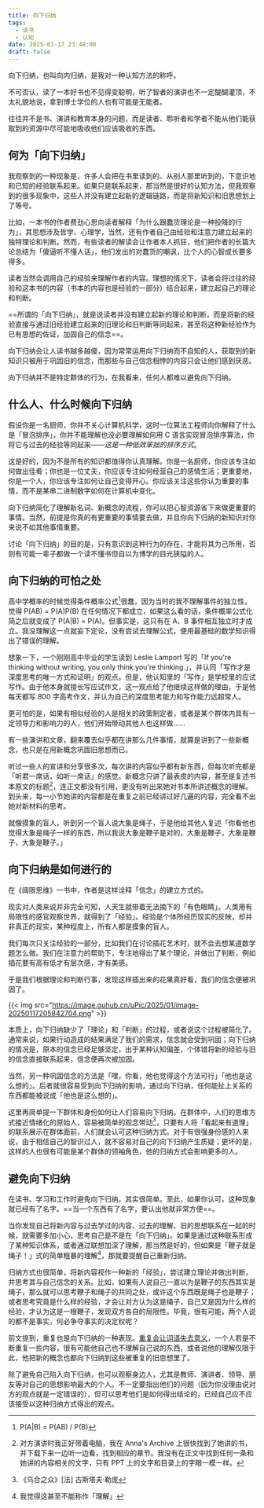 ```yaml
---
title: 向下归纳
tags:
  - 读书
  - 认知
date: 2025-01-17 23:48:00
draft: false
---
```


向下归纳，也叫向内归纳，是我对一种认知方法的称呼。

不可否认，读了一本好书也不见得变聪明，听了智者的演讲也不一定醍醐灌顶，不太礼貌地说，拿到博士学位的人也有可能是无能者。

<!--more-->

往往并不是书、演讲和教育本身的问题，而是读者、聆听者和学者不能从他们能获取到的资源中尽可能地吸收他们应该吸收的东西。

## 何为「向下归纳」

我观察到的一种现象是，许多人会把在书里读到的、从别人那里听到的，下意识地和已知的经验联系起来。如果只是联系起来，那当然是很好的认知方法，但我观察到的很多现象中，这些人并没有建立起新的逻辑链路，而是将新知识和旧思想划上了等号。

比如，一本书的作者费劲心思向读者解释「为什么跟蠢货理论是一种投降的行为」，其思想涉及哲学、心理学，当然，还有作者自己由经验和注意力建立起来的独特理论和判断。然而，有些读者的解读会让作者本人抓狂，他们把作者的长篇大论总结为「傻逼听不懂人话」，他们发出的对蠢货的嘲讽，比个人的心智成长要多得多。

读者当然会调用自己的经验来理解作者的内容。理想的情况下，读者会将过往的经验和这本书的内容（书本的内容也是经验的一部分）结合起来，建立起自己的理论和判断。

==所谓的「向下归纳」，就是说读者并没有建立起新的理论和判断，而是将新的经验直接与通过旧经验建立起来的旧理论和旧判断等同起来，甚至将这种新经验作为已有思想的佐证，加固自己的信念==。

向下归纳会让人读书越多越傻，因为常常运用向下归纳而不自知的人，获取到的新知识只被用于巩固旧的信念，而那些与自己信念相悖的内容只会让他们感到厌恶。

向下归纳并不是特定群体的行为，在我看来，任何人都难以避免向下归纳。

## 什么人、什么时候向下归纳

假设你是一名厨师，你并不关心计算机科学，这时一位算法工程师向你解释了什么是「冒泡排序」，你并不能理解也没必要理解如何用 C 语言实现冒泡排序算法，你将它与过去的经验等同起来——*这是一种低效笨拙的排序方式*。

这是好的，因为不是所有的知识都值得你认真理解。你是一名厨师，你应该专注如何做出佳肴；你也是一位丈夫，你应该专注如何经营自己的感情生活；更重要地，你是一个人，你应该专注如何让自己变得开心。你应该关注这些你认为重要的事情，而不是某串二进制数字如何在计算机中变化。

向下归纳简化了理解新名词、新概念的流程，你可以把心智资源省下来做更重要的事情。当然，前提是你真的有更重要的事情要去做，并且你向下归纳的新知识对你来说不如其他事情重要。

讨论「向下归纳」的目的是，只有意识到这种行为的存在，才能将其为己所用，否则有可能一辈子都做一个读不懂书但自以为博学的目光狭隘的人。

## 向下归纳的可怕之处

高中学概率的时候觉得条件概率公式[^3]很蠢，因为当时的我不理解事件的独立性，觉得 P(AB) = P(A)P(B) 在任何情况下都成立，如果这么看的话，条件概率公式化简之后就变成了 P(A|B) = P(A)。但事实是，这只有在 A、B 事件相互独立时才成立。我没理解这一点就妄下定论，没有尝试去理解公式，便用最基础的数学知识得出了错误的理解。

想象一下，一个刚刚高中毕业的学生读到 Leslie Lamport 写的「If you're thinking without writing, you only think you're thinking.」，并认同「写作才是深度思考的唯一方式和证明」的观点。但是，他认知里的「写作」是学校里的应试写作。由于他本身就擅长写应试作文，这一观点给了他继续这样做的理由，于是他每天都写 800 字高考作文，并认为自己的深度思考能力和写作能力远超常人。

更可怕的是，如果有相似经验的人是相关的政策制定者，或者是某个群体内具有一定领导力和影响力的人，他们开始带动其他人也这样做……

有一些演讲和文章，翻来覆去似乎都在讲那么几件事情，就算是讲到了一些新概念，也只是在用新概念巩固旧思想而已。

听过一些人的宣讲和分享很多次，每次讲的内容似乎都有新东西，但每次听完都是「听君一席话，如听一席话」的感觉。新概念只讲了最表皮的内容，甚至是复述书本原文的标题[^1]，连正文都没有引用，更没有听出来她对书本所讲述概念的理解。到头来，每一小节她讲的内容都是在重复之前已经讲过好几遍的内容，完全看不出她对新材料的思考。

就像摸象的盲人，听到另一个盲人说大象是绳子，于是他给其他人复述「你看他也觉得大象是绳子一样的东西，所以我说大象是鞭子是对的，大象是鞭子，大象是鞭子，大象是鞭子。」

## 向下归纳是如何进行的

在《阈限思维》一书中，作者是这样诠释「信念」的建立方式的。

现实对人类来说并非完全可知，人天生就带着无法摘下的「有色眼睛」。人类用有局限性的感官观察世界，就得到了「经验」。经验是个体所经历现实的反映，却并非真正的现实，某种程度上，所有人都是摸象的盲人。

我们每次只关注经验的一部分，比如我们在讨论插花艺术时，就不会去想某道数学题怎么做。我们在注意力的帮助下，专注地得出了某个理论，并做出了判断，例如插花要有高有低才有层次感，才有美感。

于是我们根据理论和判断行事，发现这样插出来的花果真好看，我们的信念便被巩固了。

{{< img src="https://image.guhub.cn/uPic/2025/01/image-20250117205842704.png" >}}

本质上，向下归纳缺少了「理论」和「判断」的过程，或者说这个过程被简化了。通常来说，如果行动造成的结果满足了我们的需求，信念就会受到巩固；向下归纳的情况是，原本的信念已经足够坚定，出于某种认知偏差，个体错将新的经验与旧的信念直接联系起来，信念便再次被加固。

当然，另一种巩固信念的方法是「嘿，你看，他也觉得这个方法可行」「他也是这么想的」。后者就很容易受到向下归纳的影响，通过向下归纳，任何能扯上关系的东西都能被说成「他也是这么想的」。

这里再简单提一下群体和身份如何让人们容易向下归纳。在群体中，人们的思维方式接近情绪化的原始人，容易被简单的观念带动[^4]，只要有人将「看起来有道理」的联系展示在群体面前，人们就会认可这种归纳方式。对于有很强身份感的人来说，由于相信自己的智识过人，就不容易对自己的向下归纳产生质疑；更坏的是，这样的人也很有可能是某个群体的领袖角色，他的归纳方式会影响更多的人。

## 避免向下归纳

在读书、学习和工作时避免向下归纳，其实很简单。至此，如果你认可，这种现象就已经有了名字。==当一个东西有了名字，要认出他就非常方便==。

当你发现自己将新内容与过去学过的内容、过去的理解、旧的思想联系在一起的时候，就需要多加小心，思考自己是不是在「向下归纳」。如果是通过这种联系形成了某种知识体系，或者通过联想加深了理解，那当然是好的，但如果是「鞭子就是绳子！」式的简单粗暴的理解[^2]，那就要提醒自己重新归纳。

归纳方式也很简单，将新内容视作一种新的「经验」，尝试建立理论并做出判断，并思考其与自己信念的关系。比如，如果有人说自己一直以为是鞭子的东西其实是绳子，那么就可以思考鞭子和绳子的共同之处，或许这个东西既是绳子也是鞭子；或者思考究竟是什么样的经验，才会让对方认为这是绳子，自己又是因为什么样的经验，才认为这是一根鞭子，发现双方各自的局限性。毕竟，很有可能，两个人说的都不是事实，何必争夺事实的决定权呢？

前文提到，重复也是向下归纳的一种表现。[重复会让词语失去意义](/posts/重复在剥离意义/)，一个人若是不断重复一些内容，很有可能他自己也不理解自己说的东西，或者说他的理解仅限于此，他把新的概念也都向下归纳到这些被重复的旧思想里了。

除了避免自己陷入向下归纳，也可以观察身边人，尤其是教师、演讲者、领导、朋友等对自己的思想影响最大的个人。不一定要指出他们的问题（因为你没理由说对方的观点就是一定错误的），但可以思考他们是如何得出结论的，已经自己应不应该接受以这种归纳方式得出的观点。

[^1]: 对方演讲时我正好带着电脑，我在 Anna's Archive 上很快找到了她讲的书，并下载下来一边听一边看，找到相应的章节。我没有在正文中找到任何一条和她讲的内容相关的文字，只有 PPT 上的文字和目录上的字眼一模一样。
[^2]: 我觉得这甚至不能称作「理解」
[^3]: P(A|B) = P(AB) / P(B)
[^4]: 《乌合之众》[法] 古斯塔夫·勒庞